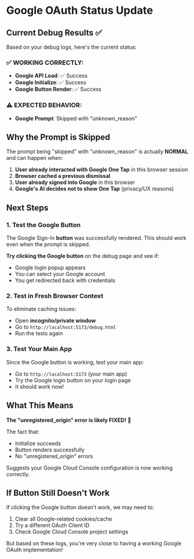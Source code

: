 # Google OAuth Status Update

## Current Debug Results ✅

Based on your debug logs, here's the current status:

### ✅ WORKING CORRECTLY:
- **Google API Load**: ✅ Success
- **Google Initialize**: ✅ Success  
- **Google Button Render**: ✅ Success

### ⚠️ EXPECTED BEHAVIOR:
- **Google Prompt**: Skipped with "unknown_reason"

## Why the Prompt is Skipped

The prompt being "skipped" with "unknown_reason" is actually **NORMAL** and can happen when:

1. **User already interacted with Google One Tap** in this browser session
2. **Browser cached a previous dismissal** 
3. **User already signed into Google** in this browser
4. **Google's AI decides not to show One Tap** (privacy/UX reasons)

## Next Steps

### 1. Test the Google Button
The Google Sign-In **button** was successfully rendered. This should work even when the prompt is skipped.

**Try clicking the Google button** on the debug page and see if:
- Google login popup appears
- You can select your Google account
- You get redirected back with credentials

### 2. Test in Fresh Browser Context
To eliminate caching issues:
- Open **incognito/private window**
- Go to `http://localhost:5173/debug.html`
- Run the tests again

### 3. Test Your Main App
Since the Google button is working, test your main app:
- Go to `http://localhost:5173` (your main app)
- Try the Google login button on your login page
- It should work now!

## What This Means

**The "unregistered_origin" error is likely FIXED!** 🎉

The fact that:
- Initialize succeeds
- Button renders successfully
- No "unregistered_origin" errors

Suggests your Google Cloud Console configuration is now working correctly.

## If Button Still Doesn't Work

If clicking the Google button doesn't work, we may need to:
1. Clear all Google-related cookies/cache
2. Try a different OAuth Client ID
3. Check Google Cloud Console project settings

But based on these logs, you're very close to having a working Google OAuth implementation!
